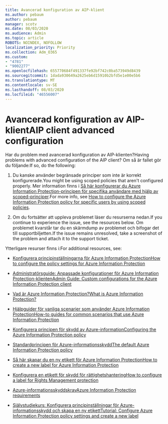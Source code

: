 ```yaml
---
title: Avancerad konfiguration av AIP-klient
ms.author: pebaum
author: pebaum
manager: scotv
ms.date: 08/03/2020
ms.audience: Admin
ms.topic: article
ROBOTS: NOINDEX, NOFOLLOW
localization_priority: Priority
ms.collection: Adm_O365
ms.custom:
- "4781"
- "9002277"
ms.openlocfilehash: 655770684f491337fe92bf742c0ba573949d8439
ms.sourcegitcommit: 1dada930649a2625eb6d15910b2bfd5e1e00e5b6
ms.translationtype: MT
ms.contentlocale: sv-SE
ms.lasthandoff: 08/03/2020
ms.locfileid: "46556007"
---
```

# <a name="aip-client-advanced-configuration"></a><span data-ttu-id="5d1fa-102">Avancerad konfiguration av AIP-klient</span><span class="sxs-lookup"><span data-stu-id="5d1fa-102">AIP client advanced configuration</span></span>

<span data-ttu-id="5d1fa-103">Har du problem med avancerad konfiguration av AIP-klienten?</span><span class="sxs-lookup"><span data-stu-id="5d1fa-103">Having problems with advanced configuration of the AIP client?</span></span> <span data-ttu-id="5d1fa-104">Om så är fallet gör du följande:</span><span class="sxs-lookup"><span data-stu-id="5d1fa-104">If so, do the following:</span></span>

1. <span data-ttu-id="5d1fa-105">Du kanske använder begränsade principer som inte är korrekt konfigurerade.</span><span class="sxs-lookup"><span data-stu-id="5d1fa-105">You might be using scoped policies that aren't configured properly.</span></span> <span data-ttu-id="5d1fa-106">Mer information finns i [Så här konfigurerar du Azure Information Protection-principen för specifika användare med hjälp av scoped-principer](https://docs.microsoft.com/azure/information-protection/configure-policy-scope).</span><span class="sxs-lookup"><span data-stu-id="5d1fa-106">For more info, see [How to configure the Azure Information Protection policy for specific users by using scoped policies](https://docs.microsoft.com/azure/information-protection/configure-policy-scope).</span></span>

2. <span data-ttu-id="5d1fa-107">Om du fortsätter att uppleva problemet läser du resurserna nedan.</span><span class="sxs-lookup"><span data-stu-id="5d1fa-107">If you continue to experience the issue, see the resources below.</span></span> <span data-ttu-id="5d1fa-108">Om problemet kvarstår tar du en skärmdump av problemet och bifogar det till supportbiljetten.</span><span class="sxs-lookup"><span data-stu-id="5d1fa-108">If the issue remains unresolved,  take a screenshot of the problem and attach it to the support ticket.</span></span>

<span data-ttu-id="5d1fa-109">Ytterligare resurser finns i:</span><span class="sxs-lookup"><span data-stu-id="5d1fa-109">For additional resources, see:</span></span>

- [<span data-ttu-id="5d1fa-110">Konfigurera principinställningarna för Azure Information Protection</span><span class="sxs-lookup"><span data-stu-id="5d1fa-110">How to configure the policy settings for Azure Information Protection</span></span>](https://docs.microsoft.com/azure/information-protection/configure-policy-settings)  
    
- [<span data-ttu-id="5d1fa-111">Administratörsguide: Anpassade konfigurationer för Azure Information Protection-klienten</span><span class="sxs-lookup"><span data-stu-id="5d1fa-111">Admin Guide: Custom configurations for the Azure Information Protection client</span></span>](https://docs.microsoft.com/azure/information-protection/rms-client/client-admin-guide-customizations)  
    
- [<span data-ttu-id="5d1fa-112">Vad är Azure Information Protection?</span><span class="sxs-lookup"><span data-stu-id="5d1fa-112">What is Azure Information Protection?</span></span>](https://docs.microsoft.com/azure/information-protection/what-is-information-protection)  
    
- [<span data-ttu-id="5d1fa-113">Hjälpguider för vanliga scenarier som använder Azure Information Protection</span><span class="sxs-lookup"><span data-stu-id="5d1fa-113">How-to guides for common scenarios that use Azure Information Protection</span></span>](https://docs.microsoft.com/azure/information-protection/how-to-guides)  
    
- [<span data-ttu-id="5d1fa-114">Konfigurera principen för skydd av Azure-information</span><span class="sxs-lookup"><span data-stu-id="5d1fa-114">Configuring the Azure Information Protection policy</span></span>](https://docs.microsoft.com/azure/information-protection/deploy-use/configure-policy)  
    
- [<span data-ttu-id="5d1fa-115">Standardprincipen för Azure-informationsskydd</span><span class="sxs-lookup"><span data-stu-id="5d1fa-115">The default Azure Information Protection policy</span></span>](https://docs.microsoft.com/azure/information-protection/deploy-use/configure-policy-default)  
    
- [<span data-ttu-id="5d1fa-116">Så här skapar du en ny etikett för Azure Information Protection</span><span class="sxs-lookup"><span data-stu-id="5d1fa-116">How to create a new label for Azure Information Protection</span></span>](https://docs.microsoft.com/azure/information-protection/deploy-use/configure-policy-new-label)  
    
- [<span data-ttu-id="5d1fa-117">Konfigurera en etikett för skydd för rättighetshantering</span><span class="sxs-lookup"><span data-stu-id="5d1fa-117">How to configure a label for Rights Management protection</span></span>](https://docs.microsoft.com/azure/information-protection/deploy-use/configure-policy-protection)  
    
- [<span data-ttu-id="5d1fa-118">Azure-informationsskyddskrav</span><span class="sxs-lookup"><span data-stu-id="5d1fa-118">Azure Information Protection requirements</span></span>](https://docs.microsoft.com/azure/information-protection/get-started/requirements)

- [<span data-ttu-id="5d1fa-119">Självstudiekurs: Konfigurera principinställningar för Azure-informationsskydd och skapa en ny etikett</span><span class="sxs-lookup"><span data-stu-id="5d1fa-119">Tutorial: Configure Azure Information Protection policy settings and create a new label</span></span>](https://docs.microsoft.com/azure/information-protection/get-started/infoprotect-quick-start-tutorial)